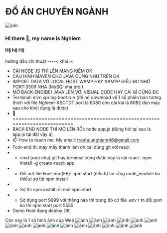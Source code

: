 # ĐỒ ÁN CHUYÊN NGÀNH
![ảnh](https://user-images.githubusercontent.com/72342095/121805742-a1f00100-cc76-11eb-8b7e-8e4ba7d7c4ac.png)
### Hi there 👋, my name is Nghiem
#### Hệ hệ Hệ

hướng dẫn chi thuật ----< khai >: 
- CÀI NODE JS THÌ LÊN MẠNG KIẾM OK
- CẤU HÌNH MAVEN CHO JAVA CŨNG NHƯ TRÊN OK
- IMPORT DATA VÔ LOCAL HOST WAMP HAY XAMPP ĐIỀU ĐC NHỚ PORT:3306 NHA (MySQl nha bro!)
- MỞ BACK-END(BE) JAVA LÊN VỚI VISUAL CODE HAY CÁI GÌ CŨNG ĐC
- Terminal: mvn spring-boot:run
  (để nó download về 1 số phiên bản tương thích với file Nghiem-KSCTDT port là 8080 còn cái kia là 8082 dọn máy sau cho khỏi đụng là được)
- 🤔 ========================================================================
- BACK-END NODE THÌ MỞ LÊN RỒI:   node app.js (đừng hỏi tại sao là app.js tại đặt vậy á)
- 📫 How to reach me: My email: tranhuunghiem48@gmail.com 
- Font-end thì máy mấy thánh làm ơn cài dùng git với react
- + cmd (root nha) git hay terminal cũng được này là cài react : npm install -g create-react-app
- + Rồi mở file Font-end(FE): npm start (nếu tự tin rằng node_module ko thiếu) sợ thì npm install
- + Sợ thì npm install rồi mới npm start
- + Sợ đụng port 9999 với thằng nào thì  trong đó có file .env r m đổi port ko thì npm start port 5555
- Demo Host đang deploy OK
    
    
Còn này là 1 số hình ảnh của Web
![ảnh](https://user-images.githubusercontent.com/72342095/121805761-bfbd6600-cc76-11eb-952d-1579bc2f2f52.png)
![ảnh](https://user-images.githubusercontent.com/72342095/121805768-c9df6480-cc76-11eb-8cb2-7aea563faa16.png)
![ảnh](https://user-images.githubusercontent.com/72342095/121805788-d95ead80-cc76-11eb-8662-c71d779419bf.png)
![ảnh](https://user-images.githubusercontent.com/72342095/121805981-f5af1a00-cc77-11eb-8811-63d7c5b438f0.png)
![ảnh](https://user-images.githubusercontent.com/72342095/121805988-ffd11880-cc77-11eb-815a-805152532f64.png)
![ảnh](https://user-images.githubusercontent.com/72342095/121805999-17a89c80-cc78-11eb-94d0-8bab1e4e802b.png)
![ảnh](https://user-images.githubusercontent.com/72342095/121805996-111a2500-cc78-11eb-87c9-44fc727c0b56.png)
![ảnh](https://user-images.githubusercontent.com/72342095/121806012-24c58b80-cc78-11eb-859c-c2877791a037.png)
![ảnh](https://user-images.githubusercontent.com/72342095/121806030-3870f200-cc78-11eb-8a6d-8981b2a80152.png)
![ảnh](https://user-images.githubusercontent.com/72342095/121806054-60f8ec00-cc78-11eb-8133-b80dd8f4155e.png)
![ảnh](https://user-images.githubusercontent.com/72342095/121806069-79690680-cc78-11eb-836e-03d2a5e80502.png)
![ảnh](https://user-images.githubusercontent.com/72342095/121806083-91408a80-cc78-11eb-97f5-8195e8f3ebd1.png)
![ảnh](https://user-images.githubusercontent.com/72342095/121805717-884eb980-cc76-11eb-8b11-867d8594cc54.png)
![ảnh](https://user-images.githubusercontent.com/72342095/121806424-06f92600-cc7a-11eb-8fa1-5f32fbf8bc67.png)
![ảnh](https://user-images.githubusercontent.com/72342095/121806561-8b4ba900-cc7a-11eb-9602-1878d701e9c9.png)
![ảnh](https://user-images.githubusercontent.com/72342095/121806587-a9190e00-cc7a-11eb-8fb9-d1cb6cd829d4.png)



